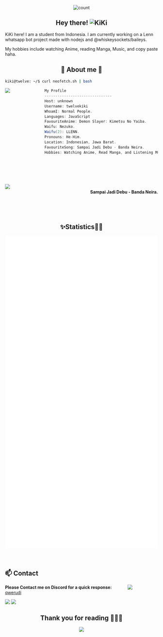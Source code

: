 <div align="center">
    <p>
        <img align="center" alt="count" src="https://count.getloli.com/@DikaArdnt?name=twelvekiki&theme=booru-lewd">
    </p>
</div>

<h2 align="center">Hey there! <img height="35" alt="KiKi" src="https://raw.githubusercontent.com/innng/innng/master/assets/kyubey.gif"/></h2>

KiKi here! I am a student from Indonesia. I am currently working on a Lenn whatsapp bot project made with nodejs and @whiskeysockets/baileys. 

My hobbies include watching Anime, reading Manga, Music, and copy paste haha.

<h2 align="center"> 🐼 About me 🐼 </h2>

```sh
kiki@twelve: ~/$ curl neofetch.sh | bash
```

<img align="left" src="https://pomf2.lain.la/f/wodnibyx.jpeg" width="130px"/>

```csharp
My Profile
-------------------------------
Host: unknown
Username: twelvekiki
WhoamI: Normal People.
Languages: JavaScript
FavouriteAnime: Demon Slayer: Kimetsu No Yaiba.
Waifu: Nezuko.
Waifu(2): LLENN.
Pronouns: He-Him.
Location: Indonesian, Jawa Barat.
FavouriteSong: Sampai Jadi Debu - Banda Neira.
Hobbies: Watching Anime, Read Manga, and Listening Music
```

<div>
<br>
<br>
<br>
<br>

<p align="right"><a href = "https://youtube.com/watch?v=6PMHUmM_hP0"><img src = "https://i.ytimg.com/vi/6PMHUmM_hP0/maxresdefault.jpg" width = "170" align = "left"/></a><b><br>Sampai Jadi Debu - Banda Neira. </b></p>
<br>
<br>
</div>
<br>

<div>
<h2 align="center"> ✨Statistics👨‍💻 </h2>
</div>
<div align="center">
    <img width="625em" src="./github-metrics.svg" />
</div>
<br>
<br>

<!-- <br><br><br><br> -->

## **📫 Contact**

<a href="https://github.com/twelvekiki"><img align="right" width="100" src="https://pomf2.lain.la/f/q8k6bcqu.jpeg" /></a> **Please Contact me on Discord for a quick
response:** [qwerudi](https://discord.com/users/887743079115808808)

[![](https://img.shields.io/badge/Discord-7289DA?logo=discord&logoColor=white)](https://discord.com/users/808923620792991754)
[![](https://img.shields.io/badge/Telegram-2ca5e0?logo=telegram&logoColor=white)](https://t.me/twelvekiki)

<div>
    <h2 align="center">Thank you for reading 🙋🏻‍♂️</h2>
    <div align="center">
        <img src="https://pomf2.lain.la/f/q8k6bcqu.jpeg" width="500"/>
    </div>
</div>
<br> 
<br>

